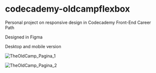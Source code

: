 # codecademy-oldcampflexbox
Personal project on responsive design in Codecademy Front-End Career Path

Designed in Figma

Desktop and mobile version 


![TheOldCamp_Pagina_1](https://user-images.githubusercontent.com/101053458/170862876-68618f0c-4200-49c4-bb3d-d622579858de.jpg)

![TheOldCamp_Pagina_2](https://user-images.githubusercontent.com/101053458/170862895-9323b29e-4bcc-4deb-bf8e-2c3e219e7b9e.jpg)
